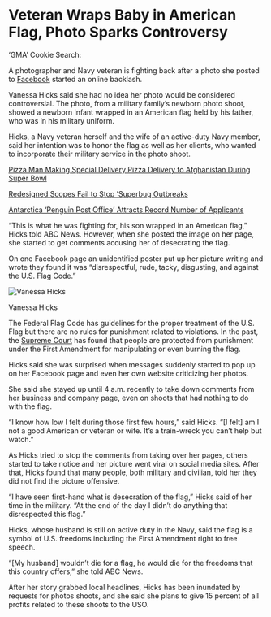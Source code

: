 # Veteran Wraps Baby in American Flag, Photo Sparks Controversy

‘GMA’ Cookie Search:

A photographer and Navy veteran is fighting back after a photo she posted to [Facebook] started an online backlash.

Vanessa Hicks said she had no idea her photo would be considered controversial. The photo, from a military family’s newborn photo shoot, showed a newborn infant wrapped in an American flag held by his father, who was in his military uniform.

Hicks, a Navy veteran herself and the wife of an active-duty Navy member, said her intention was to honor the flag as well as her clients, who wanted to incorporate their military service in the photo shoot.

[Pizza Man Making Special Delivery Pizza Delivery to Afghanistan During Super Bowl]

[Redesigned Scopes Fail to Stop ’Superbug Outbreaks]

[Antarctica ‘Penguin Post Office’ Attracts Record Number of Applicants]

“This is what he was fighting for, his son wrapped in an American flag,” Hicks told ABC News. However, when she posted the image on her page, she started to get comments accusing her of desecrating the flag.

On one Facebook page an unidentified poster put up her picture writing and wrote they found it was “disrespectful, rude, tacky, disgusting, and against the U.S. Flag Code.”

![Vanessa Hicks]

Vanessa Hicks

The Federal Flag Code has guidelines for the proper treatment of the U.S. Flag but there are no rules for punishment related to violations. In the past, the [Supreme Court] has found that people are protected from punishment under the First Amendment for manipulating or even burning the flag.

Hicks said she was surprised when messages suddenly started to pop up on her Facebook page and even her own website criticizing her photos.

She said she stayed up until 4 a.m. recently to take down comments from her business and company page, even on shoots that had nothing to do with the flag.

“I know how low I felt during those first few hours,” said Hicks. “\[I felt\] am I not a good American or veteran or wife. It’s a train-wreck you can’t help but watch.”

As Hicks tried to stop the comments from taking over her pages, others started to take notice and her picture went viral on social media sites. After that, Hicks found that many people, both military and civilian, told her they did not find the picture offensive.

“I have seen first-hand what is desecration of the flag,” Hicks said of her time in the military. “At the end of the day I didn’t do anything that disrespected this flag.”

Hicks, whose husband is still on active duty in the Navy, said the flag is a symbol of U.S. freedoms including the First Amendment right to free speech.

“\[My husband\] wouldn’t die for a flag, he would die for the freedoms that this country offers,” she told ABC News.

After her story grabbed local headlines, Hicks has been inundated by requests for photos shoots, and she said she plans to give 15 percent of all profits related to these shoots to the USO.

  [Facebook]: http://abcnews.go.com/topics/business/companies/facebook-inc.htm
  [Pizza Man Making Special Delivery Pizza Delivery to Afghanistan During Super Bowl]: http://abcnews.go.com/WNT/video/pizza-patriots-making-special-super-bowl-delivery-troops-28633975
  [Redesigned Scopes Fail to Stop ’Superbug Outbreaks]: http://abcnews.go.com/Health/superbug-scope-maker-altered-design-make-cleaning-easier/story?id=29417816
  [Antarctica ‘Penguin Post Office’ Attracts Record Number of Applicants]: http://abcnews.go.com/Travel/video/antarctica-penguin-post-office-job-attracts-record-number-29247380
  [Vanessa Hicks]: https://s3.yimg.com/bt/api/res/1.2/GNtA09EDJWzWfpBzGYJS0Q--/YXBwaWQ9eW5ld3NfbGVnbztxPTg1O3c9NjMw/http://media.zenfs.com/en_us/gma/us.abcnews.gma.com/HT_flag_baby_jtm_150311_16x9_992.jpg "Vanessa Hicks"
  [Supreme Court]: http://abcnews.go.com/topics/news/us/supreme-court.htm

